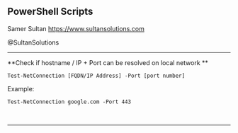 ## PowerShell Scripts

Samer Sultan
https://www.sultansolutions.com

@SultanSolutions

---
**Check if hostname / IP + Port can be resolved on local network **



    Test-NetConnection [FQDN/IP Address] -Port [port number]

Example:

    Test-NetConnection google.com -Port 443
    
&nbsp;
&nbsp;

---



